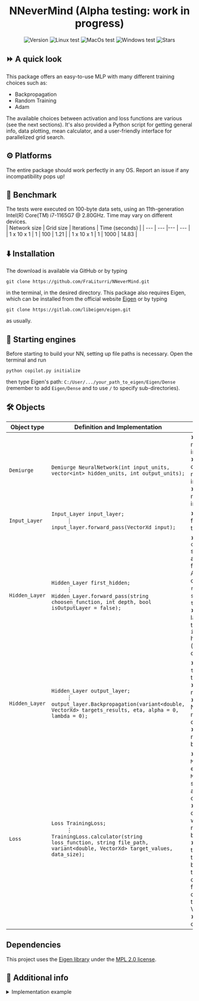 <h1 align="center"> NNeverMind (Alpha testing: work in progress)
</h1>

<p align="center">
  <img src ="https://img.shields.io/github/v/tag/FraLiturri/NNeverMind?label=version&sort=semver" alt="Version">
  <img src="https://github.com/FraLiturri/NNeverMind/actions/workflows/linux.yml/badge.svg?branch=Development" alt="Linux test">
  <img src="https://github.com/FraLiturri/NNeverMind/actions/workflows/macos.yml/badge.svg?branch=Development" alt="MacOs test">
  <img src="https://github.com/FraLiturri/NNeverMind/actions/workflows/windows.yml/badge.svg?branch=Development" alt="Windows test">
  <img src="https://img.shields.io/github/stars/FraLiturri/NNeverMind" alt= "Stars">
</p>

## ⏩ A quick look
This package offers an easy-to-use MLP with many different training choices such as: 
- Backpropagation
- Random Training
- Adam

The available choices between activation and loss functions are various (see the next sections). It's also provided a Python script for getting general info, 
data plotting, mean calculator, and a user-friendly interface for parallelized grid search. 

## ⚙️ Platforms
The entire package should work perfectly in any OS. Report an issue if any incompatibility pops up!

## 📖 Benchmark
The tests were executed on 100-byte data sets, using an 11th-generation Intel(R) Core(TM) i7-1165G7 @ 2.80GHz. Time may vary on different devices.  
| Network size | Grid size | Iterations | Time (seconds) |
| --- | --- |--- | --- |
| 1 x 10 x 1 | 1 | 100 | 1.21 |
| 1 x 10 x 1 | 1 | 1000 | 14.83 |

## ⬇️ Installation 
The download is available via GitHub or by typing
```
git clone https://github.com/FraLiturri/NNeverMind.git
```
in the terminal, in the desired directory. 
This package also requires Eigen, which can be installed from the official website [Eigen](https://eigen.tuxfamily.org/index.php?title=Main_Page) or by typing 
```
git clone https://gitlab.com/libeigen/eigen.git
```
as usually.


## 🚀 Starting engines
Before starting to build your NN, setting up file paths is necessary. Open the terminal and run
```
python copilot.py initialize
```
then type Eigen's path: `C:/User/.../your_path_to_eigen/Eigen/Dense` (remember to add `Eigen/Dense` and to use `/` to specify sub-directories).  

## 🛠️ Objects

| Object type | Definition and Implementation | Parameters |
| --- | --- |--- |
| `Demiurge` | `Demiurge NeuralNetwork(int input_units, vector<int> hidden_units, int output_units);` | ➤ `input_units`: number of nodes in the first layer; <br /> ➤ `hidden_units` defines the number of nodes in each hidden; <br /> ➤  `outputs_units` number of nodes in the last layer. |
| `Input_Layer` | `Input_Layer input_layer;` <br /> &#x2003; &#x2003; &#x22EE; <br /> `input_layer.forward_pass(VectorXd input);` | ➤ `input`: the feeding data to the NN.|
| `Hidden_Layer` | `Hidden_Layer first_hidden;` <br /> &#x2003; &#x2003; &#x22EE; <br /> `Hidden_Layer.forward_pass(string choosen_function, int depth, bool isOutputLayer = false);` | ➤ `choosen_function` sets layer's activation function. Available choices: `linear`, `relu`, `leaky_relu`, `sigmoid` and `tangent`. <br /> ➤ `Depth` is the layer number, for the last one `isOutputLayer` has to be `true` (`false` by default).|
| `Hidden_Layer` |  `Hidden_Layer output_layer;` <br /> &#x2003; &#x2003; &#x22EE; <br />`output_layer.Backpropagation(variant<double, VectorXd> targets_results, eta, alpha = 0, lambda = 0);` | ➤ `target_results`: target values; <br /> ➤ `eta`: learning rate;  <br /> ➤ `alpha`: for Nesterov momentum (0 by default); <br /> ➤ `lambda`: for L2 regularization (0 by default).|
| `Loss` | `Loss TrainingLoss;` <br /> &#x2003; &#x2003; &#x22EE; <br /> `TrainingLoss.calculator(string loss_function, string file_path, variant<double, VectorXd> target_values, data_size);` | ➤ `loss_function`: `MEE` (mean euclidean error), `MSE` (mean square error) and `BCE` (binary cross entropy);  <br /> ➤ `file_path`: desired path where loss results have to be stored;  <br /> ➤ `target_values`: these are the targets values to be reached by the NN; can be double (typically for classifications tasks) or VectorXd. <br /> ➤ `data_size`: size of the data used.|

## Dependencies

This project uses the [Eigen library](https://eigen.tuxfamily.org/) under the [MPL 2.0 license](https://opensource.org/licenses/MPL-2.0).

## 📑 Additional info 
<details>
  <summary> Implementation example </summary><br />
  
```C++
using namespace Eigen;
using namespace std;

vector<VectorXd> TrainingData, TestData, ValidationData, TrainingResults, TestResults, ValidationResults;

int main(int argc, char *argv[])
{
    //! Counter starts;
    auto start = chrono::high_resolution_clock::now();

    //? Cleaning data from previous runs;
    ofstream("NN_results/training_loss.txt", std::ios::trunc).close();
    ofstream("NN_results/val_loss.txt", std::ios::trunc).close();
    ofstream("NN_results/test_loss.txt", std::ios::trunc).close();

    //! Demiurge blows;
    Demiurge NeuralNetwork(12, {20, 20}, 3); // Input units - hidden_units vector - output units;
    Demiurge *pointerNN = &NeuralNetwork;    // Pointer to NeuralNetwork for print_info, avoidable if not desired;

    //! Preparing data;
    DataReader Getter;
    Getter.VecAndVec("Data/ML-CUP24-TR.csv", TrainingData, TrainingResults);
    Getter.VecAndVec_Blind("Data/ML-CUP24-TS.csv", TestData);

    //! Splitting data for validation part;
    Validation Validator;
    Validator.HoldOut(TrainingData, TrainingResults, ValidationData, ValidationResults, TestData, TestResults, 180, 210);

    //! Printing NN general info: can be avoided if not desired;
    print_info(pointerNN);

    //! Neural network construction;
    Input_Layer input_layer;
    Hidden_Layer first_hidden, second_hidden, output_layer;

    Loss TrainingLoss, TestLoss, ValidationLoss;

    //! Output computing and training algorithm;
    for (int n = 0; n < atoi(argv[1]); n++)
    {
        for (int k = 0; k < TrainingData.size(); k++)
        {
            input_layer.forward_pass(TrainingData[k]);
            first_hidden.forward_pass("leaky_relu", 1);
            second_hidden.forward_pass("leaky_relu", 2);
            output_layer.forward_pass("linear", 3, true);

            output_layer.BackPropagation(TrainingResults[k], 0.0001);
            TrainingLoss.calculator("MEE", "NN_results/training_loss.txt", outputs[weights.size()], TrainingResults[k], TrainingResults.size());
            outputs.clear();
        };

        //! Validation;
        for (int k = 0; k < ValidationData.size(); k++)
        {
            input_layer.forward_pass(ValidationData[k]);
            first_hidden.forward_pass("leaky_relu", 1);
            second_hidden.forward_pass("leaky_relu", 2);
            output_layer.forward_pass("linear", 3, true);

            ValidationLoss.calculator("MEE", "NN_results/val_loss.txt", outputs[weights.size()], ValidationResults[k], ValidationResults.size());
            outputs.clear();
        }
    }

    //! Test;
    for (int k = 0; k < TestData.size(); k++)
    {
        input_layer.forward_pass(TestData[k]);
        first_hidden.forward_pass("leaky_relu", 1);
        second_hidden.forward_pass("leaky_relu", 2);
        output_layer.forward_pass("linear", 3, true);

        ValidationLoss.calculator("MEE", "NN_results/test_loss.txt", outputs[weights.size()], TestResults[k], TestResults.size());
        outputs.clear();
    }

    //! Counter stops and prints elapsed time;
    auto end = chrono::high_resolution_clock::now();
    chrono::duration<double> elapsed_time = end - start;
    cout << "Elapsed time: " << elapsed_time.count() << " seconds. \n"
         << endl;

    return 0;
}
```
</details>






